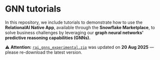 # GNN tutorials

In this repository, we include tutorials to demonstrate how to use the **RelationalAI Native App**, available through the **Snowflake Marketplace**, to solve business challenges by leveraging our **graph neural networks' predictive reasoning capabilities (GNNs).**

⚠️ **Attention:** [`rai_gnns_experimental.zip`](HM/for_stage/rai_gnns_experimental.zip) was updated on **20 Aug 2025** — please re-download the latest version.
